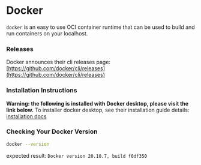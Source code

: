 # Docker

`docker` is an easy to use OCI container runtime that can be used to build and run containers on your localhost.

### Releases

Docker announces their cli releases page:   
[https://github.com/docker/cli/releases](https://github.com/docker/cli/releases)

### Installation Instructions
**Warning: the following is installed with Docker desktop, please visit the link below.**
To installer docker desktop, see their installation guide
details: [installation docs](https://docs.docker.com/get-docker/) 

### Checking Your Docker Version

```bash
docker --version
```
expected result: `Docker version 20.10.7, build f0df350`